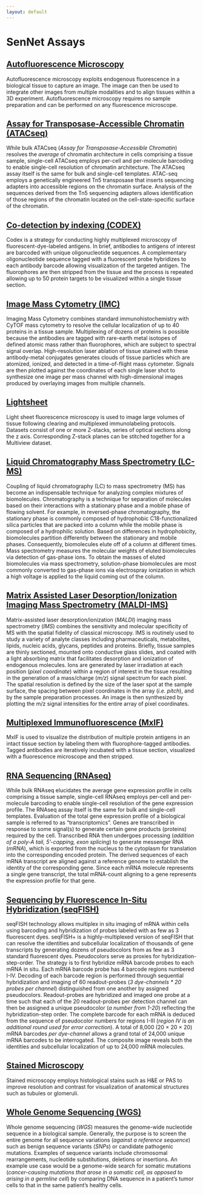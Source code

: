 ```yaml
---
layout: default
---
```

# SenNet Assays

## [Autofluorescence Microscopy](/assays/af)

Autofluorescence microscopy exploits endogenous fluorescence in a biological tissue to capture an image. The image can then be used to integrate other images from multiple modalities and to align tissues within a 3D experiment. Autofluorescence microscopy requires no sample preparation and can be performed on any fluorescence microscope. 


## [Assay for Transposase-Accessible Chromatin (ATACseq)](/assays/atacseq)

While bulk ATACseq (_Assay for Transposase-Accessible Chromatin_) resolves the _average_ of chromatin architecture in cells comprising a tissue sample, single-cell ATACseq employs per-cell and per-molecule barcoding to enable single-cell resolution of chromatin architecture. The ATACseq assay itself is the same for bulk and single-cell templates. ATAC-seq employs a genetically engineered Tn5 transposase that inserts sequencing adapters into accessible regions on the chromatin surface. Analysis of the sequences derived from the Tn5 sequencing adapters allows identification of those regions of the chromatin located on the cell-state-specific surface of the chromatin.


## [Co-detection by indexing (CODEX)](/assays/codex)

Codex is a strategy for conducting highly multiplexed microscopy of fluorescent-dye-labeled antigens. In brief, antibodies to antigens of interest are barcoded with unique oligonucleotide sequences. A complementary oligonucleotide sequence tagged with a fluorescent probe hybridizes to each antibody barcode allowing visualization of the targeted antigen. The fluorophores are then stripped from the tissue and the process is repeated allowing up to 50 protein targets to be visualized within a single tissue section. 


## [Image Mass Cytometry (IMC)](/assays/imc)

Imaging Mass Cytometry combines standard immunohistochemistry with CyTOF mass cytometry to resolve the cellular localization of up to 40 proteins in a tissue sample.  Multiplexing of dozens of proteins is possible because the antibodies are tagged with rare-earth metal isotopes of defined atomic mass rather than fluorophores, which are subject to spectral signal overlap. High-resolution laser ablation of tissue stained with these antibody-metal conjugates generates clouds of tissue particles which are atomized, ionized, and detected in a time-of-flight mass cytometer. Signals are then plotted against the coordinates of each single laser shot to synthesize one image per mass channel with high-dimensional images produced by overlaying images from multiple channels.

## [Lightsheet](/assays/lightsheet)

Light sheet fluorescence microscopy is used to image large volumes of tissue following clearing and multiplexed immunolabeling protocols. Datasets consist of one or more Z-stacks, series of optical sections along the z axis. Corresponding Z-stack planes can be stitched together for a Multiview dataset.

## [Liquid Chromatography Mass Spectrometry (LC-MS)](/assays/lcms)

Coupling of liquid chromatography (LC) to mass spectrometry (MS) has become an indispensable technique for analyzing complex mixtures of biomolecules. Chromatography is a technique for separation of molecules based on their interactions with a stationary phase and a mobile phase of flowing solvent. For example, in reversed-phase chromatography, the stationary phase is commonly composed of hydrophobic C18-functionalized silica particles that are packed into a column while the mobile phase is composed of a hydrophilic solution. Based on differences in hydrophobicity, biomolecules partition differently between the stationary and mobile phases. Consequently, biomolecules elute off of a column at different times. Mass spectrometry measures the molecular weights of eluted biomolecules via detection of gas-phase ions. To obtain the masses of eluted biomolecules via mass spectrometry, solution-phase biomolecules are most commonly converted to gas-phase ions via electrospray ionization in which a high voltage is applied to the liquid coming out of the column.


## [Matrix Assisted Laser Desorption/Ionization Imaging Mass Spectrometry (MALDI-IMS)](/assays/maldi-ims)

Matrix-assisted laser desorption/ionization (_MALDI_) imaging mass spectrometry (_IMS_) combines the sensitivity and molecular specificity of MS with the spatial fidelity of classical microscopy. IMS is routinely used to study a variety of analyte classes including pharmaceuticals, metabolites, lipids, nucleic acids, glycans, peptides and proteins. Briefly, tissue samples are thinly sectioned, mounted onto conductive glass slides, and coated with a light absorbing matrix that facilitates desorption and ionization of endogenous molecules. Ions are generated by laser irradiation at each position (_pixel coordinate_) within a region of interest in the tissue resulting in the generation of a mass/charge (_m/z_) signal spectrum for each pixel.  The spatial resolution is defined by the size of the laser spot at the sample surface, the spacing between pixel coordinates in the array (_i.e. pitch_), and by the sample preparation processes. An image is then synthesized by plotting the m/z signal intensities for the entire array of pixel coordinates.


## [Multiplexed Immunofluorescence (MxIF)](/assays/mxif)

MxIF is used to visualize the distribution of multiple protein antigens in an intact tissue section by labeling them with fluorophore-tagged antibodies. Tagged antibodies are iteratively incubated with a tissue section, visualized with a fluorescence microscope and then stripped.


## [RNA Sequencing (RNAseq)](/assays/rnaseq)

While bulk RNAseq elucidates the average gene expression profile in cells comprising a tissue sample, single-cell RNAseq employs per-cell and per-molecule barcoding to enable single-cell resolution of the gene expression profile. The RNAseq assay itself is the same for bulk and single-cell templates. Evaluation of the total gene expression profile of a biological sample is referred to as “transcriptomics”. Genes are transcribed in response to some signal(s) to generate certain gene products (proteins) required by the cell. Transcribed RNA then undergoes processing (_addition of a poly-A tail, 5’-capping, exon splicing_) to generate messenger RNA (_mRNA_), which is exported from the nucleus to the cytoplasm for translation into the corresponding encoded protein. The derived sequences of each mRNA transcript are aligned against a reference genome to establish the identity of the corresponding gene. Since each mRNA molecule represents a single gene transcript, the total mRNA-count aligning to a gene represents the expression profile for that gene.


## [Sequencing by Fluorescence In-Situ Hybridization (seqFISH)](/assays/seqfish)

seqFISH technology allows multiplex in situ imaging of mRNA within cells using barcoding and hybridization of probes labeled with as few as 3 fluorescent dyes. seqFISH+ is a highly-multiplexed version of seqFISH that can resolve the identities and subcellular localization of thousands of gene transcripts by generating dozens of pseudocolors from as few as 3 standard fluorescent dyes. Pseudocolors serve as proxies for hybridization-step-order. The strategy is to first hybridize mRNA barcode probes to each mRNA in situ. Each mRNA barcode probe has 4 barcode regions numbered I-IV. Decoding of each barcode region is performed through sequential hybridization and imaging of 60 readout-probes (_3 dye-channels * 20 probes per channel_) distinguished from one another by assigned pseudocolors. Readout-probes are hybridized and imaged one probe at a time such that each of the 20 readout-probes per detection channel can then be assigned a unique pseudocolor (_a number from 1-20_) reflecting the hybridization-step order.  The complete barcode for each mRNA is deduced from the sequence of pseudocolor numbers for regions I-III (_region IV is an additional round used for error correction_). A total of 8,000 (20 × 20 × 20) mRNA barcodes _per dye-channel_ allows a grand total of 24,000 unique mRNA barcodes to be interrogated. The composite image reveals both the identities and subcellular localization of up to 24,000 mRNA molecules.


## [Stained Microscopy](/assays/pas)

Stained microscopy employs histological stains such as H&E or PAS to improve resolution and contrast for visualization of anatomical structures such as tubules or glomeruli. 


## [Whole Genome Sequencing (WGS)](/assays/wgs)
Whole genome sequencing (_WGS_) measures the genome-wide nucleotide sequence in a biological sample. Generally, the purpose is to screen the entire genome for all sequence variations (_against a reference sequence_) such as benign sequence variants (_SNPs_) or candidate pathogenic mutations. Examples of sequence variants include chromosomal rearrangements, nucleotide substitutions, deletions or insertions. An example use case would be a genome-wide search for somatic mutations (_cancer-causing mutations that arose in a somatic cell, as opposed to arising in a germline cell_) by comparing DNA sequence in a patient’s tumor cells to that in the same patient’s healthy cells.
